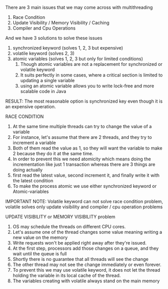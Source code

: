 There are 3 main issues that we may come across with multithreading

1. Race Condition
2. Update Visibility / Memory Visibility / Caching
3. Compiler and Cpu Operations

And we have 3 solutions to solve these issues

1. synchronized keyword (solves 1, 2, 3 but expensive)
2. volatile keyword (solves 2, 3)
3. atomic variables (solves 1, 2, 3 but only for limited conditions)
    1. Though atomic variables are not a replacement for synchronized or volatile keyword
    2. It suits perfectly in some cases, where a critical section is limited to updating a single variable
    3. using an atomic variable allows you to write lock-free and more scalable code in Java

RESULT: The most reasonable option is synchronized key even though it is an expensive operation.

RACE CONDITION

1. At the same time multiple threads can try to change the value of a variable
2. For instance, let's assume that there are 2 threads, and they try to increment a variable
3. Both of them read the value as 1, so they will want the variable to make 2 because they do it at the same time.
4. In order to prevent this we need atomicity which means doing the incrementation like just 1 transaction whereas there
   are 3 things are doing actually
5. first read the latest value, second increment it, and finally write it with the latest condition
6. To make the process atomic we use either synchronized keyword or Atomic-variables

IMPORTANT NOTE: Volatile keyword can not solve race condition problem, volatile solves only update visibility and
compiler / cpu operation problems

UPDATE VISIBILITY or MEMORY VISIBILITY problem

1. OS may schedule the threads on different CPU cores.
2. Let's assume one of the thread changes some value meaning writing a new value on the memory
3. Write requests won't be applied right away after they're issued.
4. At the first step, processors add those changes on a queue, and they wait until the queue is full
5. Shortly there is no guarantee that all threads will see the change
6. The other thread may not see the change immediately or even forever.
7. To prevent this we may use volatile keyword, it does not let the thread holding the variable in its local cache of
   the thread.
8. The variables creating with volatile always stand on the main memory



  